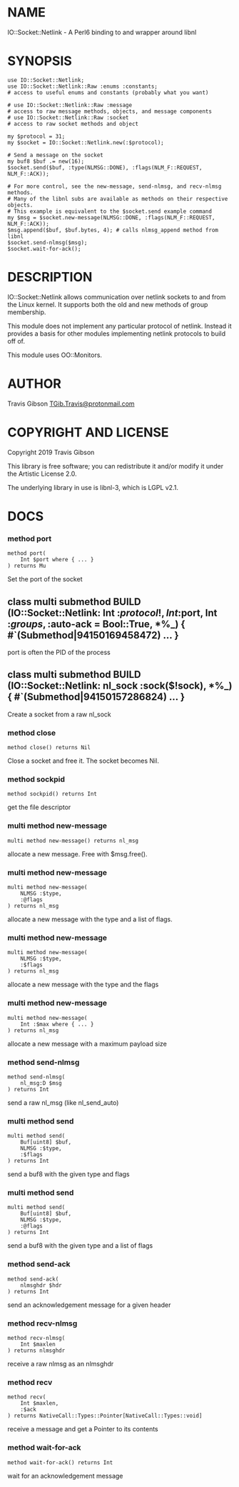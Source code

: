 NAME
====

IO::Socket::Netlink - A Perl6 binding to and wrapper around libnl

SYNOPSIS
========

```perl6
use IO::Socket::Netlink;
use IO::Socket::Netlink::Raw :enums :constants;
# access to useful enums and constants (probably what you want)

# use IO::Socket::Netlink::Raw :message
# access to raw message methods, objects, and message components
# use IO::Socket::Netlink::Raw :socket
# access to raw socket methods and object

my $protocol = 31;
my $socket = IO::Socket::Netlink.new(:$protocol);

# Send a message on the socket
my buf8 $buf .= new(16);
$socket.send($buf, :type(NLMSG::DONE), :flags(NLM_F::REQUEST, NLM_F::ACK));

# For more control, see the new-message, send-nlmsg, and recv-nlmsg methods.
# Many of the libnl subs are available as methods on their respective objects.
# This example is equivalent to the $socket.send example command
my $msg = $socket.new-message(NLMSG::DONE, :flags(NLM_F::REQUEST, NLM_F::ACK));
$msg.append($buf, $buf.bytes, 4); # calls nlmsg_append method from libnl
$socket.send-nlmsg($msg);
$socket.wait-for-ack();
```

DESCRIPTION
===========

IO::Socket::Netlink allows communication over netlink sockets to and from the Linux kernel. It supports both the old and new methods of group membership.

This module does not implement any particular protocol of netlink. Instead it provides a basis for other modules implementing netlink protocols to build off of.

This module uses OO::Monitors.

AUTHOR
======

Travis Gibson <TGib.Travis@protonmail.com>

COPYRIGHT AND LICENSE
=====================

Copyright 2019 Travis Gibson

This library is free software; you can redistribute it and/or modify it under the Artistic License 2.0.

The underlying library in use is libnl-3, which is LGPL v2.1.

DOCS
====

### method port

```perl6
method port(
    Int $port where { ... }
) returns Mu
```

Set the port of the socket

class multi submethod BUILD (IO::Socket::Netlink: Int :$protocol!, Int :$port, Int :$groups, :$auto-ack = Bool::True, *%_) { #`(Submethod|94150169458472) ... }
---------------------------------------------------------------------------------------------------------------------------------------------------------------

port is often the PID of the process

class multi submethod BUILD (IO::Socket::Netlink: nl_sock :sock($!sock), *%_) { #`(Submethod|94150157286824) ... }
------------------------------------------------------------------------------------------------------------------

Create a socket from a raw nl_sock

### method close

```perl6
method close() returns Nil
```

Close a socket and free it. The socket becomes Nil.

### method sockpid

```perl6
method sockpid() returns Int
```

get the file descriptor

### multi method new-message

```perl6
multi method new-message() returns nl_msg
```

allocate a new message. Free with $msg.free().

### multi method new-message

```perl6
multi method new-message(
    NLMSG :$type,
    :@flags
) returns nl_msg
```

allocate a new message with the type and a list of flags.

### multi method new-message

```perl6
multi method new-message(
    NLMSG :$type,
    :$flags
) returns nl_msg
```

allocate a new message with the type and the flags

### multi method new-message

```perl6
multi method new-message(
    Int :$max where { ... }
) returns nl_msg
```

allocate a new message with a maximum payload size

### method send-nlmsg

```perl6
method send-nlmsg(
    nl_msg:D $msg
) returns Int
```

send a raw nl_msg (like nl_send_auto)

### multi method send

```perl6
multi method send(
    Buf[uint8] $buf,
    NLMSG :$type,
    :$flags
) returns Int
```

send a buf8 with the given type and flags

### multi method send

```perl6
multi method send(
    Buf[uint8] $buf,
    NLMSG :$type,
    :@flags
) returns Int
```

send a buf8 with the given type and a list of flags

### method send-ack

```perl6
method send-ack(
    nlmsghdr $hdr
) returns Int
```

send an acknowledgement message for a given header

### method recv-nlmsg

```perl6
method recv-nlmsg(
    Int $maxlen
) returns nlmsghdr
```

receive a raw nlmsg as an nlmsghdr

### method recv

```perl6
method recv(
    Int $maxlen,
    :$ack
) returns NativeCall::Types::Pointer[NativeCall::Types::void]
```

receive a message and get a Pointer to its contents

### method wait-for-ack

```perl6
method wait-for-ack() returns Int
```

wait for an acknowledgement message

